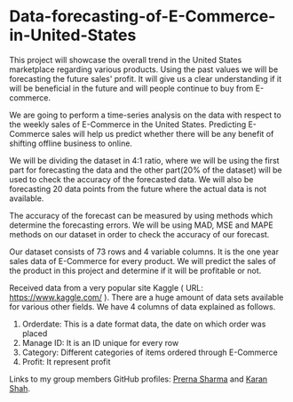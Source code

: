 # Data-forecasting-of-E-Commerce-in-United-States
This project will showcase the overall trend in the United States marketplace regarding various products. Using the past values we will be forecasting the future sales' profit. It will give us a clear understanding if it will be beneficial in the future and will people continue to buy from E-commerce.

We are going to perform a time-series analysis on the data with respect to the weekly sales of E-Commerce in the United States. Predicting E-Commerce sales will help us predict whether there will be any benefit of shifting offline business to online.

We will be dividing the dataset in 4:1 ratio, where we will be using the first part for forecasting the data and the other part(20% of the dataset) will be used to check the accuracy of the forecasted data. We will also be forecasting 20 data points from the future where the actual data is not available.

The accuracy of the forecast can be measured by using methods which determine the forecasting errors. We will be using MAD, MSE and MAPE methods on our dataset in order to check the accuracy of our forecast.

Our dataset consists of 73 rows and 4 variable columns. It is the one year sales data of E-Commerce for every product. We will predict the sales of the product in this project and determine if it will be profitable or not.

Received data from a very popular site Kaggle ( URL: https://www.kaggle.com/ ). There are a huge amount of data sets available for various other fields. We have 4 columns of data explained as follows.

1. Orderdate: This is a date format data, the date on which order was placed
2. Manage ID: It is an ID unique for every row
3. Category: Different categories of items ordered through E-Commerce
4. Profit: It represent profit

Links to my group members GitHub profiles: [Prerna Sharma](https://github.com/PrernaSharma96) and [Karan Shah](https://github.com/KaranS279).
